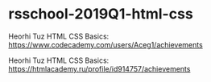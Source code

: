 # rsschool-2019Q1-html-css
Heorhi Tuz
HTML CSS Basics: https://www.codecademy.com/users/Aceg1/achievements

Heorhi Tuz
HTML CSS Basics: https://htmlacademy.ru/profile/id914757/achievements